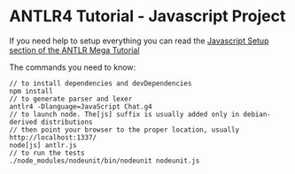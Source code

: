 # ANTLR4 Tutorial - Javascript Project

If you need help to setup everything you can read the [Javascript Setup section of the ANTLR Mega Tutorial](https://tomassetti.me/antlr-mega-tutorial/#javascript-setup)

The commands you need to know:
```
// to install dependencies and devDependencies
npm install 
// to generate parser and lexer
antlr4 -Dlanguage=JavaScript Chat.g4 
// to launch node. The[js] suffix is usually added only in debian-derived distributions
// then point your browser to the proper location, usually http://localhost:1337/
node[js] antlr.js 
// to run the tests
./node_modules/nodeunit/bin/nodeunit nodeunit.js
```